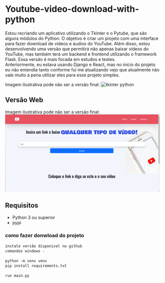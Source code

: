 # Youtube-video-download-with-python

Estou recriando um aplicativo utilizando o Tkinter e o Pytube, que são alguns módulos do Python. O objetivo é criar um projeto com uma interface para fazer download de vídeos e áudios do YouTube. Além disso, estou desenvolvendo uma versão que permitirá não apenas baixar vídeos do YouTube, mas também terá um backend e frontend utilizando o framework Flask. Essa versão é mais focada em estudos e testes.
<br>
Anteriormente, eu estava usando Django e React, mas no inicio do projeto eu não entendia tanto conforme fui me atualizando vejo que atualmente não vale muito a pena utilizar eles para esse projeto simples.

Imagem ilustrativa pode não ser a versão final:
![tkinter python](https://github.com/danielBRTanimacao/Youtube-video-download-with-python/assets/93400508/7108247c-a385-4d47-9cda-a3533d1cae95)

## Versão Web

Imagem ilustrativa pode não ser a versão final:
![web yt download](https://github.com/danielBRTanimacao/Youtube-video-download-with-python/blob/main/img-site/yt-site.png)

## Requisitos

-   Python 3 ou superior
-   pypi

### como fazer donwload do projeto

```
instale versão disponivel no github
comandos windows -

python -m venv venv
pip install requirements.txt

run main.py
```
